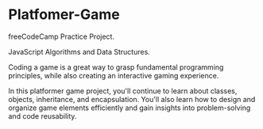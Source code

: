 # Platfomer-Game

freeCodeCamp Practice Project.


JavaScript Algorithms and Data Structures.




Coding a game is a great way to grasp fundamental programming principles, while also creating an interactive gaming experience.

In this platformer game project, you'll continue to learn about classes, objects, inheritance, and encapsulation. You'll also learn how to design and organize game elements efficiently and gain insights into problem-solving and code reusability.
